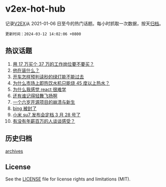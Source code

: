 # v2ex-hot-hub

 记录[V2EX](https://www.v2ex.com/)从 2021-01-06 日至今的热门话题。每小时抓取一次数据，按天[归档](archives)。

`更新时间：2024-03-12 14:02:06 +0800`

## 热议话题

1. [用 17 万买个 37 万的工作岗位要不要买？](https://www.v2ex.com/t/1022556)
1. [他在装什么？](https://www.v2ex.com/t/1022660)
1. [开车怎样预判读秒的绿灯能不能过去](https://www.v2ex.com/t/1022690)
1. [为什么市场上即热饮水机只能烧 45 度以上热水？](https://www.v2ex.com/t/1022731)
1. [为什么我感觉 react 很难学](https://www.v2ex.com/t/1022611)
1. [还有谁记得轻舞飞扬啊](https://www.v2ex.com/t/1022739)
1. [一个六岁开源项目的崩溃与新生](https://www.v2ex.com/t/1022766)
1. [bing 被封了](https://www.v2ex.com/t/1022722)
1. [小米 su7 发布会定档 3 月 28 号了](https://www.v2ex.com/t/1022756)
1. [有没有年薪百万的人谈谈感受？](https://www.v2ex.com/t/1022684)

## 历史归档

[archives](archives)

## License

See the [LICENSE](LICENSE) file for license rights and limitations (MIT).
